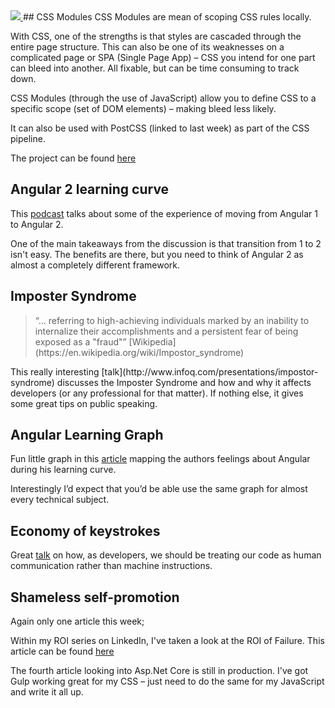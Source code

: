 <a href="https://3.bp.blogspot.com/-I_oaP90FoII/VwLSGdVpg-I/AAAAAAAACVI/k8qLuxwepagPz6AVDvfPbqLj0uXtgr0Iw/s1600/RFCWeeklyLogo.png" imageanchor="1">
<img border="0" src="https://3.bp.blogspot.com/-I_oaP90FoII/VwLSGdVpg-I/AAAAAAAACVI/k8qLuxwepagPz6AVDvfPbqLj0uXtgr0Iw/s1600/RFCWeeklyLogo.png" />
</a>
## CSS Modules
CSS Modules are mean of scoping CSS rules locally.

With CSS, one of the strengths is that styles are cascaded through the entire page structure.  This can also be one of its weaknesses on a complicated page or SPA (Single Page App) – CSS you intend for one part can bleed into another.  All fixable, but can be time consuming to track down.

CSS Modules (through the use of JavaScript) allow you to define CSS to a specific scope (set of DOM elements) – making bleed less likely.

It can also be used with PostCSS (linked to last week) as part of the CSS pipeline.

The project can be found [here](https://github.com/css-modules)

## Angular 2 learning curve
This [podcast](https://devchat.tv/adventures-in-angular/085-aia-looking-at-angular-2-with-ben-nadel) talks about some of the experience of moving from Angular 1 to Angular 2.

One of the main takeaways from the discussion is that transition from 1 to 2 isn't easy.  The benefits are there, but you need to think of Angular 2 as almost a completely different framework.

## Imposter Syndrome
<blockquote class="tr_bq">“… referring to high-achieving individuals marked by an inability to internalize their accomplishments and a persistent fear of being exposed as a "fraud"” [Wikipedia](https://en.wikipedia.org/wiki/Impostor_syndrome)</blockquote>
This really interesting [talk](http://www.infoq.com/presentations/impostor-syndrome) discusses the Imposter Syndrome and how and why it affects developers (or any professional for that matter).  If nothing else, it gives some great tips on public speaking.

## Angular Learning Graph
Fun little graph in this [article](http://www.bennadel.com/blog/2439-my-experience-with-angularjs---the-super-heroic-javascript-mvw-framework.htm) mapping the authors feelings about Angular during his learning curve.

Interestingly I’d expect that you’d be able use the same graph for almost every technical subject.

## Economy of keystrokes
Great [talk](https://www.youtube.com/watch?v=C_yj4k4QZVI) on how, as developers, we should be treating our code as human communication rather than machine instructions.

## Shameless self-promotion
Again only one article this week;

Within my ROI series on LinkedIn, I've taken a look at the ROI of Failure.  This article can be found [here](https://www.linkedin.com/pulse/roi-failure-mark-taylor)

The fourth article looking into Asp.Net Core is still in production.  I've got Gulp working great for my CSS – just need to do the same for my JavaScript and write it all up.
